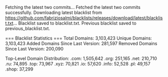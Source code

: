 Fetching the latest two commits...
Fetched the latest two commits successfully.
Downloading latest blacklist from https://github.com/fabriziosalmi/blacklists/releases/download/latest/blacklist.txt...
Blacklist saved to blacklist.txt.
Previous blacklist saved to previous_blacklist.txt.

=== Blacklist Statistics ===
Total Domains: 3,103,423
Unique Domains: 3,103,423
Added Domains Since Last Version: 281,597
Removed Domains Since Last Version: 200,090

Top-Level Domain Distribution:
  .com: 1,505,642
  .org: 251,165
  .net: 210,710
  .ru: 74,895
  .top: 73,967
  .xyz: 70,821
  .io: 57,620
  .info: 52,528
  .pl: 49,157
  .shop: 37,299
